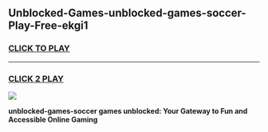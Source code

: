 
## Unblocked-Games-unblocked-games-soccer-Play-Free-ekgi1
<h3>
<a href="https://premium76.site?title=unblocked-games-soccer&ref=19M">CLICK TO PLAY</a></h3>
<hr>

<h3>
<a href="https://premium76.site?title=unblocked-games-soccer&ref=19M">CLICK 2 PLAY</a>
  
</h3>

<a href="https://premium76.site?title=unblocked-games-soccer&ref=19M"><img src="https://clearcache.store/games.png"></a>


**unblocked-games-soccer games unblocked: Your Gateway to Fun and Accessible Online Gaming**
